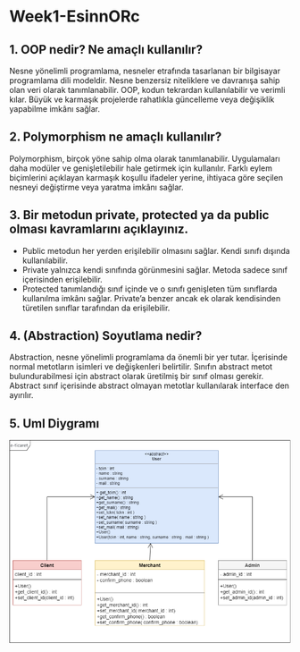 # Week1-EsinnORc

## 1. OOP nedir? Ne amaçlı kullanılır?
Nesne yönelimli programlama, nesneler etrafında tasarlanan bir bilgisayar programlama dili modeldir. Nesne benzersiz niteliklere ve davranışa sahip olan veri olarak tanımlanabilir. OOP, kodun tekrardan kullanılabilir ve verimli kılar. Büyük ve karmaşık projelerde rahatlıkla güncelleme veya değişiklik yapabilme imkânı sağlar. 

## 2. Polymorphism ne amaçlı kullanılır?
Polymorphism, birçok yöne sahip olma olarak tanımlanabilir. Uygulamaları daha modüler ve genişletilebilir hale getirmek için kullanılır. Farklı eylem biçimlerini açıklayan karmaşık koşullu ifadeler yerine, ihtiyaca göre seçilen nesneyi değiştirme veya yaratma imkânı sağlar.

## 3. Bir metodun private, protected ya da public olması kavramlarını açıklayınız.
- Public metodun her yerden erişilebilir olmasını sağlar. Kendi sınıfı dışında kullanılabilir. 
- Private yalnızca kendi sınıfında görünmesini sağlar.  Metoda sadece sınıf içerisinden erişilebilir.  
- Protected tanımlandığı sınıf içinde ve o sınıfı genişleten tüm sınıflarda kullanılma imkânı sağlar. Private’a benzer ancak ek olarak kendisinden türetilen sınıflar tarafından da erişilebilir.
    
## 4. (Abstraction) Soyutlama nedir?
Abstraction, nesne yönelimli programlama da önemli bir yer tutar. İçerisinde normal metotların isimleri ve değişkenleri belirtilir. Sınıfın abstract metot bulundurabilmesi için abstract olarak üretilmiş bir sınıf olması gerekir. Abstract sınıf içerisinde abstract olmayan metotlar kullanılarak interface den ayırılır. 

## 5. Uml Diygramı
<picture>
    <img alt="UmlDiygram" src="https://github.com/EsinnOrc/Week1-EsinnORc/blob/main/UmlDiyagram.png">
</picture>
